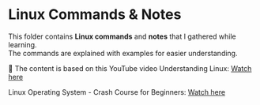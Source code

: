 # Linux Commands & Notes

This folder contains **Linux commands** and **notes** that I gathered while learning.  
The commands are explained with examples for easier understanding.

📌 The content is based on this YouTube video Understanding Linux: [Watch here](https://youtube.com/playlist?list=PLWXRxAK4bUzc9gq-W2xWDe9zEaDcowLfs&si=i6FqhrRcKP3QXLYl)

Linux Operating System - Crash Course for Beginners: [Watch here](https://youtu.be/ROjZy1WbCIA?si=rVP88EjllPEEJTi8)